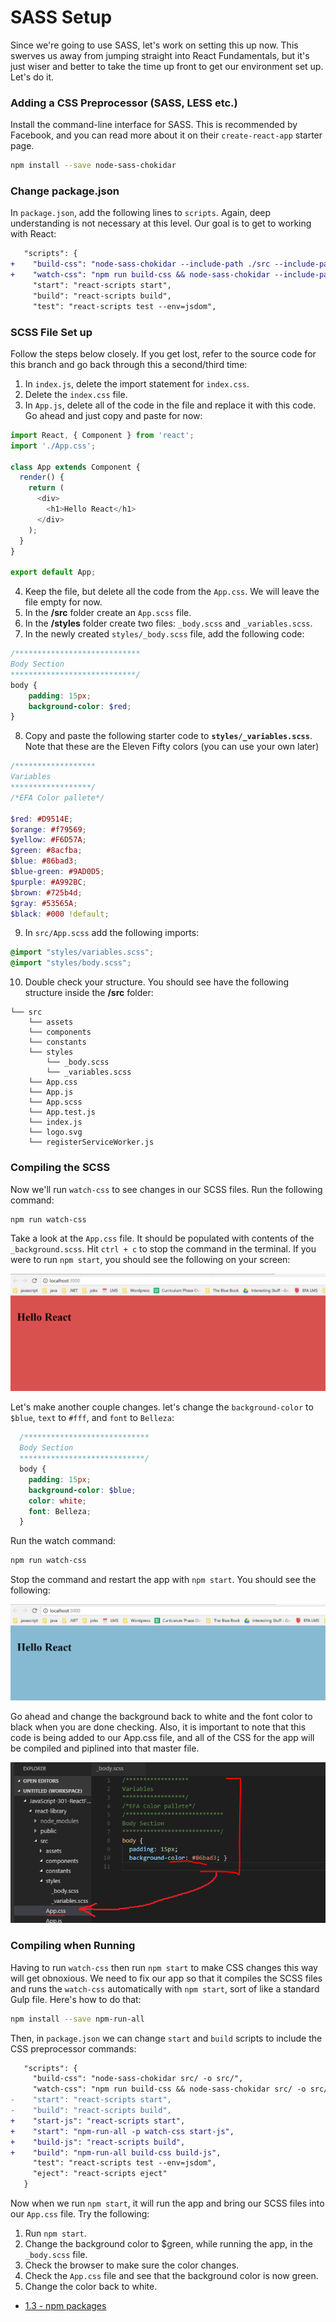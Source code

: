 # SASS Setup
Since we're going to use SASS, let's work on setting this up now. This swerves us away from jumping straight into React Fundamentals, but it's just wiser and better to take the time up front to get our environment set up. Let's do it.

### Adding a CSS Preprocessor (SASS, LESS etc.)

Install the command-line interface for SASS. This is recommended by Facebook, and you can read more about it on their ```create-react-app``` starter page.

```sh
npm install --save node-sass-chokidar
```

### Change package.json
In `package.json`, add the following lines to `scripts`. Again, deep understanding is not necessary at this level. Our goal is to get to working with React:

```diff
   "scripts": {
+    "build-css": "node-sass-chokidar --include-path ./src --include-path ./node_modules src/ -o src/",
+    "watch-css": "npm run build-css && node-sass-chokidar --include-path ./src --include-path ./node_modules src/ -o src/ --watch --recursive",
     "start": "react-scripts start",
     "build": "react-scripts build",
     "test": "react-scripts test --env=jsdom",
```

### SCSS File Set up

Follow the steps below closely. If you get lost, refer to the source code for this branch and go back through this a second/third time:
1. In `index.js`, delete the import statement for `index.css`.
2. Delete the `index.css` file. 
3. In `App.js`, delete all of the code in the file and replace it with this code. Go ahead and just copy and paste for now:

  ```js
  import React, { Component } from 'react';
  import './App.css';

  class App extends Component {
    render() {
      return (
        <div>
          <h1>Hello React</h1>
        </div>
      );
    }
  }

  export default App;
  ```
4. Keep the file, but delete all the code from the `App.css`. We will leave the file empty for now. 
5. In the <b>/src</b> folder create an `App.scss` file. 
6. In the <b>/styles</b> folder create two files: `_body.scss` and `_variables.scss`. 
7. In the newly created `styles/_body.scss` file, add the following code:
  ```scss
  /****************************
  Body Section
  ****************************/
  body {
      padding: 15px;
      background-color: $red;
  }
  ```

8. Copy and paste the following starter code to <b>`styles/_variables.scss`</b>. Note that these are the Eleven Fifty colors (you can use your own later)

  ```scss
  /****************** 
  Variables  
  ******************/
  /*EFA Color pallete*/

  $red: #D9514E;
  $orange: #f79569;
  $yellow: #F6D57A;
  $green: #8acfba;
  $blue: #86bad3;
  $blue-green: #9AD0D5;
  $purple: #A992BC;
  $brown: #725b4d;
  $gray: #53565A;
  $black: #000 !default;
  ```

9. In `src/App.scss` add the following imports:

  ```scss
  @import "styles/variables.scss";
  @import "styles/body.scss";
  ```

10. Double check your structure. You should see have the following structure inside the <b>/src</b> folder: 
  ```
  └── src
      └── assets
      └── components
      └── constants
      └── styles
          └── _body.scss
          └── _variables.scss
      └── App.css
      └── App.js
      └── App.scss
      └── App.test.js
      └── index.js
      └── logo.svg
      └── registerServiceWorker.js
  ```


### Compiling the SCSS

Now we'll run `watch-css` to see changes in our SCSS files. Run the following command: 

  ```sh
  npm run watch-css
  ```

Take a look at the `App.css` file. It should be populated with contents of the `_background.scss`. Hit `ctrl + c` to stop the command in the terminal. If you were to run `npm start`, you should see the following on your screen:

![watch-css](../assets/1.2-scss-setup-red.PNG)

Let's make another couple changes. let's change the ```background-color``` to ```$blue```, ```text``` to ```#fff```, and ```font``` to ```Belleza```:
  ```scss
    /****************************
    Body Section
    ****************************/
    body {
      padding: 15px;
      background-color: $blue;
      color: white;
      font: Belleza;
    }
  ```

Run the watch command:
  ```sh
  npm run watch-css
  ```
Stop the command and restart the app with `npm start`. You should see the following:

![watch](../assets/1.2-scss-setup-blue.PNG)

Go ahead and change the background back to white and the font color to black when you are done checking.
Also, it is important to note that this code is being added to our App.css file, and all of the CSS for the app will be compiled and piplined into that master file.

![watch](../assets/1.2-scss-app-file.PNG)


### Compiling when Running

Having to run `watch-css` then run `npm start` to make CSS changes this way will get obnoxious.  We need to fix our app so that it compiles the SCSS files and runs the `watch-css` automatically with `npm start`, sort of like a standard Gulp file. Here's how to do that:

  ```sh
  npm install --save npm-run-all
  ```

Then, in `package.json` we can change `start` and `build` scripts to include the CSS preprocessor commands:

```diff
   "scripts": {
     "build-css": "node-sass-chokidar src/ -o src/",
     "watch-css": "npm run build-css && node-sass-chokidar src/ -o src/ --watch --recursive",
-    "start": "react-scripts start",
-    "build": "react-scripts build",
+    "start-js": "react-scripts start",
+    "start": "npm-run-all -p watch-css start-js",
+    "build-js": "react-scripts build",
+    "build": "npm-run-all build-css build-js",
     "test": "react-scripts test --env=jsdom",
     "eject": "react-scripts eject"
   }
```

Now when we run `npm start`, it will run the app and bring our SCSS files into our `App.css` file. Try the following:
1. Run `npm start`.
2. Change the background color to $green, while running the app, in the `_body.scss` file.
3. Check the browser to make sure the color changes. 
4. Check the `App.css` file and see that the background color is now green.
5. Change the color back to white.


* [1.3 - npm packages](1.3-npm-packages.md)
